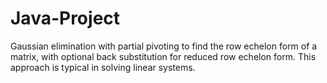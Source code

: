 # Java-Project
 Gaussian elimination with partial pivoting to find the row echelon form of a matrix, with optional back substitution for reduced row echelon form. This approach is typical in solving linear systems.
